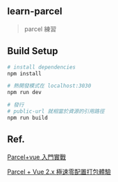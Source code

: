 
## learn-parcel

> parcel 練習

## Build Setup

```bash
# install dependencies
npm install

# 熱開發模式在 localhost:3030
npm run dev

# 發行
# public-url 就相當於資源的引用路徑
npm run build 
```

## Ref.
[Parcel+vue 入門實戰](https://segmentfault.com/a/1190000012427886)

[Parcel + Vue 2.x 極速零配置打包體驗](http://www.cnblogs.com/wisewrong/p/8086239.html)

